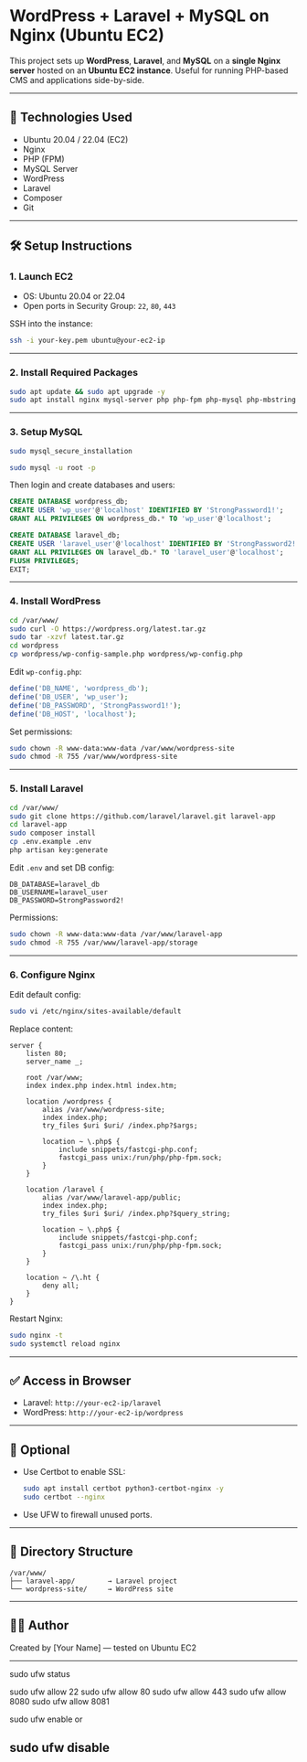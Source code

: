 
# WordPress + Laravel + MySQL on Nginx (Ubuntu EC2)

This project sets up **WordPress**, **Laravel**, and **MySQL** on a **single Nginx server** hosted on an **Ubuntu EC2 instance**. Useful for running PHP-based CMS and applications side-by-side.

---

## 🚀 Technologies Used

- Ubuntu 20.04 / 22.04 (EC2)
- Nginx
- PHP (FPM)
- MySQL Server
- WordPress
- Laravel
- Composer
- Git

---

## 🛠️ Setup Instructions

### 1. Launch EC2

- OS: Ubuntu 20.04 or 22.04
- Open ports in Security Group: `22`, `80`, `443`

SSH into the instance:

```bash
ssh -i your-key.pem ubuntu@your-ec2-ip
```

---

### 2. Install Required Packages

```bash
sudo apt update && sudo apt upgrade -y
sudo apt install nginx mysql-server php php-fpm php-mysql php-mbstring php-xml php-curl php-zip unzip git curl composer -y
```

---

### 3. Setup MySQL

```bash
sudo mysql_secure_installation
```

```bash
sudo mysql -u root -p
```

Then login and create databases and users:

```sql
CREATE DATABASE wordpress_db;
CREATE USER 'wp_user'@'localhost' IDENTIFIED BY 'StrongPassword1!';
GRANT ALL PRIVILEGES ON wordpress_db.* TO 'wp_user'@'localhost';

CREATE DATABASE laravel_db;
CREATE USER 'laravel_user'@'localhost' IDENTIFIED BY 'StrongPassword2!';
GRANT ALL PRIVILEGES ON laravel_db.* TO 'laravel_user'@'localhost';
FLUSH PRIVILEGES;
EXIT;
```

---

### 4. Install WordPress

```bash
cd /var/www/
sudo curl -O https://wordpress.org/latest.tar.gz
sudo tar -xzvf latest.tar.gz
cd wordpress
cp wordpress/wp-config-sample.php wordpress/wp-config.php
```

Edit `wp-config.php`:

```php
define('DB_NAME', 'wordpress_db');
define('DB_USER', 'wp_user');
define('DB_PASSWORD', 'StrongPassword1!');
define('DB_HOST', 'localhost');
```

Set permissions:

```bash
sudo chown -R www-data:www-data /var/www/wordpress-site
sudo chmod -R 755 /var/www/wordpress-site
```

---

### 5. Install Laravel

```bash
cd /var/www/
sudo git clone https://github.com/laravel/laravel.git laravel-app
cd laravel-app
sudo composer install
cp .env.example .env
php artisan key:generate
```

Edit `.env` and set DB config:

```env
DB_DATABASE=laravel_db
DB_USERNAME=laravel_user
DB_PASSWORD=StrongPassword2!
```

Permissions:

```bash
sudo chown -R www-data:www-data /var/www/laravel-app
sudo chmod -R 755 /var/www/laravel-app/storage
```

---

### 6. Configure Nginx

Edit default config:

```bash
sudo vi /etc/nginx/sites-available/default
```

Replace content:

```nginx
server {
    listen 80;
    server_name _;

    root /var/www;
    index index.php index.html index.htm;

    location /wordpress {
        alias /var/www/wordpress-site;
        index index.php;
        try_files $uri $uri/ /index.php?$args;

        location ~ \.php$ {
            include snippets/fastcgi-php.conf;
            fastcgi_pass unix:/run/php/php-fpm.sock;
        }
    }

    location /laravel {
        alias /var/www/laravel-app/public;
        index index.php;
        try_files $uri $uri/ /index.php?$query_string;

        location ~ \.php$ {
            include snippets/fastcgi-php.conf;
            fastcgi_pass unix:/run/php/php-fpm.sock;
        }
    }

    location ~ /\.ht {
        deny all;
    }
}
```

Restart Nginx:

```bash
sudo nginx -t
sudo systemctl reload nginx
```

---

## ✅ Access in Browser

- Laravel: `http://your-ec2-ip/laravel`
- WordPress: `http://your-ec2-ip/wordpress`

---

## 🔐 Optional

- Use Certbot to enable SSL:
  ```bash
  sudo apt install certbot python3-certbot-nginx -y
  sudo certbot --nginx
  ```
- Use UFW to firewall unused ports.

---

## 📂 Directory Structure

```
/var/www/
├── laravel-app/        → Laravel project
└── wordpress-site/     → WordPress site
```

---

## 🧑‍💻 Author

Created by [Your Name] — tested on Ubuntu EC2

---

sudo ufw status

sudo ufw allow 22
sudo ufw allow 80
sudo ufw allow 443
sudo ufw allow 8080
sudo ufw allow 8081

sudo ufw enable
or

sudo ufw disable
---

